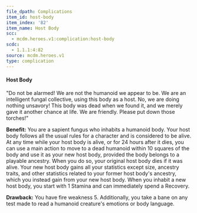 ```yaml
---
file_dpath: Complications
item_id: host-body
item_index: '82'
item_name: Host Body
scc:
  - mcdm.heroes.v1:complication:host-body
scdc:
  - 1.1.1:4:82
source: mcdm.heroes.v1
type: complication
---
```


#### Host Body

"Do not be alarmed! We are not the humanoid we appear to be. We are an intelligent fungal collective, using this body as a host. No, we are doing nothing unsavory! This body was dead when we found it, and we merely gave it another chance at life. We are friendly. Please put down those torches!"

**Benefit:** You are a sapient fungus who inhabits a humanoid body. Your host body follows all the usual rules for a character and is considered to be alive. At any time while your host body is alive, or for 24 hours after it dies, you can use a main action to move to a dead humanoid within 10 squares of the body and use it as your new host body, provided the body belongs to a playable ancestry. When you do so, your original host body dies if it was alive. Your new host body gains all your statistics except size, ancestry traits, and other statistics related to your former host body's ancestry, which you instead gain from your new host body. When you inhabit a new host body, you start with 1 Stamina and can immediately spend a Recovery.

**Drawback:** You have fire weakness 5. Additionally, you take a bane on any test made to read a humanoid creature's emotions or body language.
